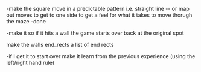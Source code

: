 
-make the square move in a predictable pattern
i.e. straight line -- or map out moves to get
to one side to get a feel for what it 
takes to move thorugh the maze
-done

-make it so if it hits a wall the game 
starts over back at the original spot

make the walls end_rects a list of end
rects

-if I get it to start over make it learn
from the previous experience (using the 
left/right hand rule)





